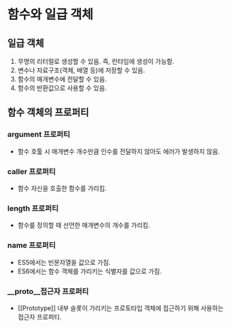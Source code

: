 # 함수와 일급 객체
## 일급 객체
1) 무명의 리터럴로 생성할 수 있음. 즉, 런타임에 생성이 가능함.
2) 변수나 자료구조(객체, 배열 등)에 저장할 수 있음.
3) 함수의 매개변수에 전달할 수 있음.
4) 함수의 반환값으로 사용할 수 있음.

## 함수 객체의 프로퍼티
### argument 프로퍼티
- 함수 호툴 시 매개변수 개수만큼 인수를 전달하지 않아도 에러가 발생하지 않음.
### caller 프로퍼티
- 함수 자신을 호출한 함수를 가리킴.
### length 프로퍼티
- 함수를 정의할 때 선언한 매개변수의 개수를 가리킴.
### name 프로퍼티
- ES5에서는 빈문자열을 값으로 가짐.
- ES6에서는 함수 객체를 가리키는 식별자를 값으로 가짐.
### __proto__접근자 프로퍼티
- [[Prototype]] 내부 슬롯이 가리키는 프로토타입 객체에 접근하기 위해 사용하는 접근자 프로퍼티.

